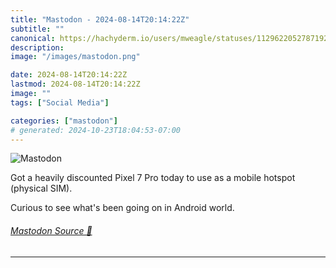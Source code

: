 ```yaml
---
title: "Mastodon - 2024-08-14T20:14:22Z"
subtitle: ""
canonical: https://hachyderm.io/users/mweagle/statuses/112962205278719279
description:
image: "/images/mastodon.png"

date: 2024-08-14T20:14:22Z
lastmod: 2024-08-14T20:14:22Z
image: ""
tags: ["Social Media"]

categories: ["mastodon"]
# generated: 2024-10-23T18:04:53-07:00
---
```

![Mastodon](/images/mastodon.png)

<p>Got a heavily discounted Pixel 7 Pro today to use as a mobile hotspot (physical SIM). </p><p>Curious to see what&#39;s been going on in Android world.</p>


###### [Mastodon Source 🐘](https://hachyderm.io/@mweagle/112962205278719279)

___
